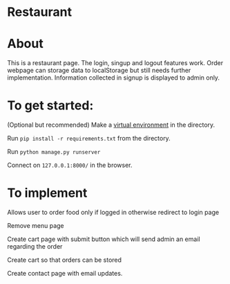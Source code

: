 # Restaurant

# About 
This is a restaurant page. The login, singup and logout features work. Order webpage can storage data to localStorage but still needs further implementation. Information collected in signup is displayed to admin only. 


# To get started:

(Optional but recommended) Make a [virtual environment](https://docs.python.org/3/tutorial/venv.html) in the directory.

Run `pip install -r requirements.txt` from the directory.

Run `python manage.py runserver`

Connect on `127.0.0.1:8000/` in the browser.

# To implement

Allows user to order food only if logged in otherwise redirect to login page

Remove menu page

Create cart page with submit button which will send admin an email regarding the order

Create cart so that orders can be stored

Create contact page with email updates.

